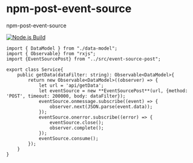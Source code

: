 # npm-post-event-source
npm-post-event-source

[![Node.js Build](https://github.com/YulerB/npm-post-event-source/actions/workflows/npm-build-test.yml/badge.svg)](https://github.com/YulerB/npm-post-event-source/actions/workflows/npm-build-test.yml)

```
import { DataModel } from "./data-model";
import { Observable} from "rxjs";
import {EventSourcePost} from "../src/event-source-post";

export class Service{
    public getData(dataFilter: string): Observable<DataModel>{
        return new Observable<DataModel>((observer) => {
            let url = 'api/getData';
            let eventSource = new **EventSourcePost**(url, {method: 'POST', timeout: 200000, body: dataFilter});
            eventSource.onmessage.subscribe((event) => {
                observer.next(JSON.parse(event.data));
            });
            eventSource.onerror.subscribe((error) => {
                eventSource.close();
                observer.complete();
            });
            eventSource.consume();
        });
    }
}
```
